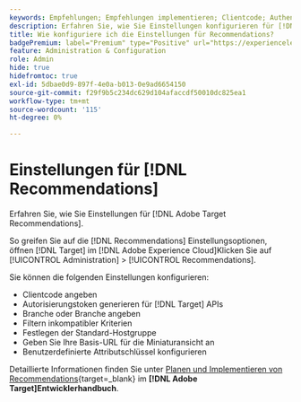 ```yaml
---
keywords: Empfehlungen; Empfehlungen implementieren; Clientcode; Authentifizierungstoken; Branche vertikal; filtern inkompatiblen Modus; Standard-Hostgruppe; Miniaturbasis; Authentifizierungstoken generieren; Authentifizierungstoken;
description: Erfahren Sie, wie Sie Einstellungen konfigurieren für [!DNL Adobe Target Recommendations].
title: Wie konfiguriere ich die Einstellungen für Recommendations?
badgePremium: label="Premium" type="Positive" url="https://experienceleague.adobe.com/docs/target/using/introduction/intro.html?lang=en#premium newtab=true" tooltip="Erfahren Sie, was in Target Premium enthalten ist."
feature: Administration & Configuration
role: Admin
hide: true
hidefromtoc: true
exl-id: 5dbae0d9-897f-4e0a-b013-0e9ad6654150
source-git-commit: f29f9b5c234dc629d104afaccdf50010dc825ea1
workflow-type: tm+mt
source-wordcount: '115'
ht-degree: 0%

---
```


# Einstellungen für [!DNL Recommendations]

Erfahren Sie, wie Sie Einstellungen für [!DNL Adobe Target Recommendations].

So greifen Sie auf die [!DNL Recommendations] Einstellungsoptionen, öffnen [!DNL Target] im [!DNL Adobe Experience Cloud]Klicken Sie auf [!UICONTROL Administration] > [!UICONTROL Recommendations].

Sie können die folgenden Einstellungen konfigurieren:

* Clientcode angeben
* Autorisierungstoken generieren für [!DNL Target] APIs
* Branche oder Branche angeben
* Filtern inkompatibler Kriterien
* Festlegen der Standard-Hostgruppe
* Geben Sie Ihre Basis-URL für die Miniaturansicht an
* Benutzerdefinierte Attributschlüssel konfigurieren

Detaillierte Informationen finden Sie unter [Planen und Implementieren von Recommendations](https://experienceleague.adobe.com/en/docs/target-dev/developer/recommendations-beta){target=_blank} im **[!DNL Adobe Target]Entwicklerhandbuch**.

